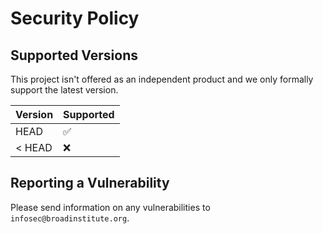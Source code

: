# Security Policy

## Supported Versions

This project isn't offered as an independent product and we only formally support the latest version.

| Version | Supported          |
| ------- | ------------------ |
| HEAD    | :white_check_mark: |
| < HEAD  | :x:                |

## Reporting a Vulnerability

Please send information on any vulnerabilities to `infosec@broadinstitute.org`.
